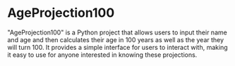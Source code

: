 # AgeProjection100
"AgeProjection100" is a Python project that allows users to input their name and age and then calculates their age in 100 years as well as the year they will turn 100. It provides a simple interface for users to interact with, making it easy to use for anyone interested in knowing these projections.
